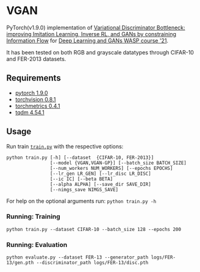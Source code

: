 # VGAN
PyTorch(v1.9.0) implementation of [Variational Discriminator Bottleneck: improving Imitation Learning, Inverse RL, and GANs by constraining Information Flow](https://arxiv.org/abs/1810.00821) for [Deep Learning and GANs WASP course '21](https://internal.wasp-sweden.org/graduate-school/wasp-graduate-school-courses/deep-learning-and-gans/).

It has been tested on both RGB and grayscale datatypes through CIFAR-10 and FER-2013 datasets.

## Requirements

* [pytorch 1.9.0](#https://pytorch.org/)
* [torchvision 0.8.1](#https://pytorch.org/vision/stable/index.html)
* [torchmetrics 0.4.1](#https://torchmetrics.readthedocs.io/en/latest/pages/quickstart.html#install) 
* [tqdm 4.54.1](#https://github.com/tqdm/tqdm)


## Usage

Run train [``train.py``](https://github.com/tmralmeida/VGAN/blob/main/train.py) with the respective options:

```
python train.py [-h] [--dataset  {CIFAR-10, FER-2013}] 
                [--model {VGAN,VGAN-GP}] [--batch_size BATCH_SIZE]
                [--num_workers NUM_WORKERS] [--epochs EPOCHS]
                [--lr_gen LR_GEN] [--lr_disc LR_DISC]
                [--ic IC] [--beta BETA]           
                [--alpha ALPHA] [--save_dir SAVE_DIR]   
                [--nimgs_save NIMGS_SAVE]                                        
```

For help on the optional arguments run: ``python train.py -h``


### Running: Training

```
python train.py --dataset CIFAR-10 --batch_size 128 --epochs 200
```

### Running: Evaluation

```
python evaluate.py --dataset FER-13 --generator_path logs/FER-13/gen.pth --discriminator_path logs/FER-13/disc.pth
```
